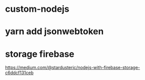 # custom-nodejs

# yarn add jsonwebtoken

# storage firebase
https://medium.com/@stardusteric/nodejs-with-firebase-storage-c6ddcf131ceb

